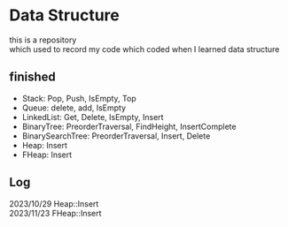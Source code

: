 # Data Structure
  
this is a repository  
which used to record my code which coded when I learned data structure  
  
## finished
  
* Stack: Pop, Push, IsEmpty, Top  
* Queue: delete, add, IsEmpty  
* LinkedList: Get, Delete, IsEmpty, Insert  
* BinaryTree: PreorderTraversal, FindHeight, InsertComplete  
* BinarySearchTree: PreorderTraversal, Insert, Delete  
* Heap: Insert  
* FHeap: Insert  

## Log
2023/10/29	Heap::Insert  
2023/11/23	FHeap::Insert  